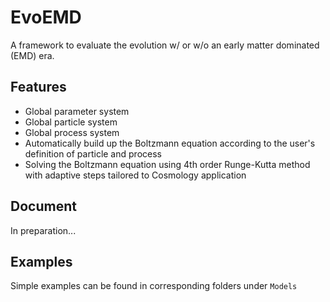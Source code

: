 # EvoEMD

A framework to evaluate the evolution w/ or w/o an early matter dominated (EMD) era.

## Features

- Global parameter system
- Global particle system
- Global process system
- Automatically build up the Boltzmann equation according to the user's definition of particle and process
- Solving the Boltzmann equation using 4th order Runge-Kutta method with adaptive steps tailored to Cosmology application

## Document

In preparation...

## Examples

Simple examples can be found in corresponding folders under `Models`
